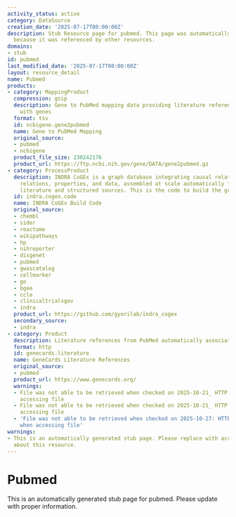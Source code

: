 ```yaml
---
activity_status: active
category: DataSource
creation_date: '2025-07-17T00:00:00Z'
description: Stub Resource page for pubmed. This page was automatically generated
  because it was referenced by other resources.
domains:
- stub
id: pubmed
last_modified_date: '2025-07-17T00:00:00Z'
layout: resource_detail
name: Pubmed
products:
- category: MappingProduct
  compression: gzip
  description: Gene to PubMed mapping data providing literature references associated
    with genes
  format: tsv
  id: ncbigene.gene2pubmed
  name: Gene to PubMed Mapping
  original_source:
  - pubmed
  - ncbigene
  product_file_size: 230242176
  product_url: https://ftp.ncbi.nih.gov/gene/DATA/gene2pubmed.gz
- category: ProcessProduct
  description: INDRA CoGEx is a graph database integrating causal relations, ontological
    relations, properties, and data, assembled at scale automatically from the scientific
    literature and structured sources. This is the code to build the graph.
  id: indra.cogex.code
  name: INDRA CoGEx Build Code
  original_source:
  - chembl
  - sider
  - reactome
  - wikipathways
  - hp
  - nihreporter
  - disgenet
  - pubmed
  - gwascatalog
  - cellmarker
  - go
  - bgee
  - ccle
  - clinicaltrialsgov
  - indra
  product_url: https://github.com/gyorilab/indra_cogex
  secondary_source:
  - indra
- category: Product
  description: Literature references from PubMed automatically associated with genes
  format: http
  id: genecards.literature
  name: GeneCards Literature References
  original_source:
  - pubmed
  product_url: https://www.genecards.org/
  warnings:
  - File was not able to be retrieved when checked on 2025-10-21_ HTTP 403 error when
    accessing file
  - File was not able to be retrieved when checked on 2025-10-21_ HTTP 403 error when
    accessing file
  - 'File was not able to be retrieved when checked on 2025-10-27: HTTP 403 error
    when accessing file'
warnings:
- This is an automatically generated stub page. Please replace with accurate information
  about this resource.
---
```

# Pubmed

This is an automatically generated stub page for pubmed. Please update with proper information.